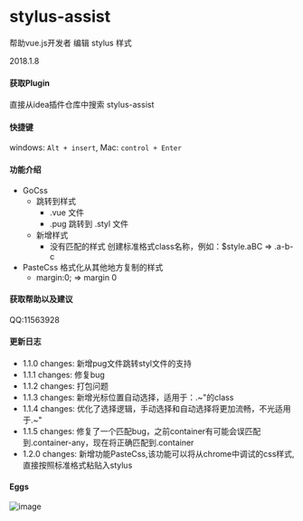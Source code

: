 # stylus-assist
帮助vue.js开发者 编辑 stylus 样式

2018.1.8

#### 获取Plugin
直接从idea插件仓库中搜索 stylus-assist

#### 快捷键
windows: `Alt + insert`, Mac: `control + Enter`

#### 功能介绍
* GoCss 
    * 跳转到样式
        * .vue 文件
        * .pug 跳转到 .styl 文件
    * 新增样式
        * 没有匹配的样式 创建标准格式class名称，例如：$style.aBC => .a-b-c
* PasteCss 格式化从其他地方复制的样式
    * margin:0;  =>  margin 0

#### 获取帮助以及建议
QQ:11563928

#### 更新日志
* 1.1.0 changes: 新增pug文件跳转styl文件的支持
* 1.1.1 changes: 修复bug
* 1.1.2 changes: 打包问题
* 1.1.3 changes: 新增光标位置自动选择，适用于：.~"的class
* 1.1.4 changes: 优化了选择逻辑，手动选择和自动选择将更加流畅，不光适用于.~"
* 1.1.5 changes: 修复了一个匹配bug，之前container有可能会误匹配到.container-any，现在将正确匹配到.container
* 1.2.0 changes: 新增功能PasteCss,该功能可以将从chrome中调试的css样式,直接按照标准格式粘贴入stylus

#### Eggs
![image](https://user-images.githubusercontent.com/13230237/34660350-9395c908-f47c-11e7-8f47-a383aabcf18e.png)
